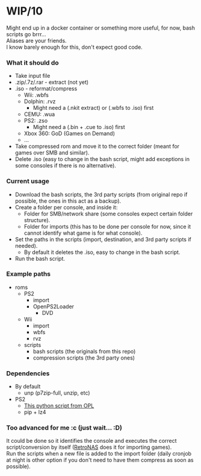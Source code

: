 # WIP/10

Might end up in a docker container or something more useful, for now, bash scripts go brrr...  
Aliases are your friends.  
I know barely enough for this, don't expect good code.  


### What it should do  
- Take input file
- .zip/.7z/.rar - extract (not yet)
- .iso - reformat/compress
  - Wii: .wbfs
  - Dolphin: .rvz
    - Might need a (.nkit extract) or (.wbfs to .iso) first
  - CEMU: .wua
  - PS2: .zso
    - Might need a (.bin + .cue to .iso) first
  - Xbox 360: GoD (Games on Demand)
  - ...
- Take compressed rom and move it to the correct folder (meant for games over SMB and similar). 
- Delete .iso (easy to change in the bash script, might add exceptions in some consoles if there is no alternative).

### Current usage
- Download the bash scripts, the 3rd party scripts (from original repo if possible, the ones in this act as a backup).
- Create a folder per console, and inside it:
  - Folder for SMB/network share (some consoles expect certain folder structure).
  - Folder for imports (this has to be done per console for now, since it cannot identify what game is for what console).
- Set the paths in the scripts (import, destination, and 3rd party scripts if needed).
  - By default it deletes the .iso, easy to change in the bash script.
- Run the bash script.  

### Example paths  
- roms
  - PS2
    - import
    - OpenPS2Loader
      - DVD
  - Wii
    - import
    - wbfs
    - rvz
  - scripts
    - bash scripts (the originals from this repo)
    - compression scripts (the 3rd party ones)
  
### Dependencies  
- By default
  - unp (p7zip-full, unzip, etc)
- PS2
  - [This python script from OPL](https://github.com/ps2homebrew/Open-PS2-Loader/blob/master/pc/ziso.py)
  - pip + lz4
  
### Too advanced for me :c (just wait... :D) 
It could be done so it identifies the console and executes the correct script/conversion by itself ([RetroNAS](https://github.com/danmons/retronas/wiki/ROM-import) does it for importing games).  
Run the scripts when a new file is added to the import folder (daily cronjob at night is other option if you don't need to have them compress as soon as possible).  
